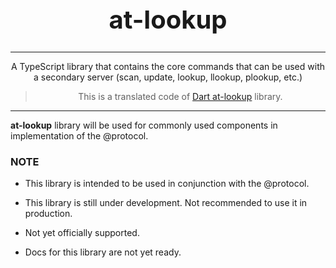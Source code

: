 <h1 align="center" style="font-size: 40px">at-lookup</h1>

---

<p align="center">A TypeScript library that contains the core commands that can be used with a secondary server (scan, update, lookup, llookup, plookup, etc.)</p>

> <p align="center">This is a translated code of <a href="https://pub.dev/packages/at_lookup">Dart at-lookup</a> library.</p>

---

**at-lookup** library will be used for commonly used components in implementation of the @protocol.

### NOTE

* This library is intended to be used in conjunction with the @protocol.

* This library is still under development. Not recommended to use it in production.

* Not yet officially supported.

* Docs for this library are not yet ready.

